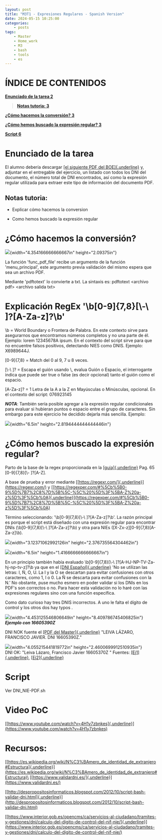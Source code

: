 ```yaml
---
layout: post
title: "M3T1 - Expresiones Regulares - Spanish Version"
date: 2024-05-15 10:25:00 
categories:
    - posts
tags:
    - Master
    - Home_work
    - M3
    - bash
    - tools
    - es
---
```

### 

# ÍNDICE DE CONTENIDOS

[**Enunciado de la tarea 2**](#enunciado-de-la-tarea)

> [**Notas tutoria: 3**](#notas-tutoria)

[**¿Cómo hacemos la conversión? 3**](#cómo-hacemos-la-conversión)

[**¿Cómo hemos buscado la expresión regular?
3**](#cómo-hemos-buscado-la-expresión-regular)

[**Script 6**](#script)

# 

# 

# 

# 

# 

# 

# 

# 

# 

# 

# 

# 

# 

# 

# 

# 

# 

# 

# 

# Enunciado de la tarea

El alumno debería descargar [[el siguiente PDF del
BOE]{.underline}](https://www.boe.es/boe/dias/2015/05/27/pdfs/BOE-A-2015-5834.pdf)
y, adjuntar en el entregable del ejercicio, un listado con todos los DNI
del documento, el número total de DNI encontrados, así como la expresión
regular utilizada para extraer este tipo de información del documento
PDF.

## Notas tutoria:

-   Explicar cómo hacemos la conversion

-   Como hemos buscado la expresión regular

# 

# ¿Cómo hacemos la conversión?

![](media/image6.png){width="4.354166666666667in" height="2.09375in"}

La función 'func_pdf_file' recibe un argumento de la función
'menu_principal', este argumento previa validación del mismo espera que
sea un archivo PDF.

Mediante 'pdftotext' lo convierte a txt. La sintaxis es: pdftotext
\<archivo pdf\> \<archivo salida txt\>

# Explicación RegEx '\\b\[0-9\]{7,8}\[\\-\\ \]?\[A-Za-z\]?\\b'

\\b = World Boundary o Frontera de Palabra. En este contexto sirve para
asegurarnos que encontramos números completos y no una parte de él.
Ejemplo: lorem 12345678A ipsum. En el contexto del script sirve para que
no encuentre falsos positivos, detectando NIES como DNIS. Ejemplo:
X6989644J.

\[0-9\]{7,8} = Match del 0 al 9, 7 u 8 veces.

\[\\-\\ \]? = Escapa el guión usando \\, evalua Guión o Espacio, el
interrogante indica que puede ser true o false (es decir opcional) tanto
el guión como el espacio.

\[A-Za-z\]? = 1 Letra de la A a la Z en Mayúsculas o Minúsculas,
opcional. En el contexto del script: 076923145

***NOTA***: También sería posible agregar a la expresión regular
condicionales para evaluar si hubieran puntos o espacio entre el grupo
de caracteres. Sin embargo para este ejercicio he decidido dejarla más
sencilla. Ejemplo:

![](media/image2.png){width="6.5in" height="2.8194444444444446in"}

# ¿Cómo hemos buscado la expresión regular?

Parto de la base de la regex proporcionada en la
[[guia]{.underline}](https://aula.campusciberseguridad.com/pluginfile.php?file=%2F41572%2Fmod_resource%2Fcontent%2F16%2FMANUAL%20INVESTIGACI%C3%93N%20FUENTES%20ABIERTAS.pdf)
Pag. 65 \[0-9\]{7,8}\[\\- \]?\[A-Z\].

A base de prueba y error mediante
[[https://regexr.com/]{.underline}](https://regexr.com/) y
[[https://regexper.com/#%5Cb%5B0-9%5D%7B7%2C8%7D%5B%5C-%5C%20%5D%3F%5BA-Z%20a-z%5D%3F%5Cb%0A]{.underline}](https://regexper.com/#%5Cb%5B0-9%5D%7B7%2C8%7D%5B%5C-%5C%20%5D%3F%5BA-Z%20a-z%5D%3F%5Cb%0A)

Término seleccionando: '\\b\[0-9\]{7,8}\[\\-\\ \]?\[A-Za-z\]?\\b'. La
razón principal es porque el script está diseñado con una expresión
regular para encontrar DNIs (\\b\[0-9\]{7,8}\[\\-\\ \]?\[A-Za-z\]?\\b) y
otra para NIEs (\[X-Zx-z\]\[0-9\]{7,8}\[A-Za-z\]\\b).

![](media/image3.png){width="3.12371062992126in"
height="2.376735564304462in"}

![](media/image7.png){width="6.5in" height="1.4166666666666667in"}

En un principio también había evaluado \\b\[0-9\]{7,8}\[\\-\\
\]?\[A-HJ-NP-TV-Za-hj-np-tv-z\]?\\b ya que en el [[DNI
Español]{.underline}](https://es.wikipedia.org/wiki/N%C3%BAmero_de_identidad_de_extranjero#Estructura)
'No se utilizan las letras: I, Ñ, O, U. La I y la O se descartan para
evitar confusiones con otros caracteres, como 1, l o 0. La Ñ se descarta
para evitar confusiones con la N.' No obstante, puse mucho esmero en
poder validar si los DNIs en los PDF's son correctos o no. Para hacer
esta validación no lo haré con las expresiones regulares sino con una
función específica.

Como dato curioso hay tres DNIS incorrectos. A uno le falta el dígito de
control y los otros dos hay typos .

![](media/image4.png){width="4.453125546806649in"
height="8.409786745406825in"}***\
Ejemplo con 16605390Z***

DNI NOK fuente el [[PDF del
Master]{.underline}](https://www.boe.es/boe/dias/2015/05/27/pdfs/BOE-A-2015-5834.pdf)
"LEIVA LÁZARO, FRANCISCO JAVIER. DNI 16605390Z."

![](media/image5.png){width="4.055215441819772in"
height="2.4600699912510935in"}\
DNI OK: "Leiva Lázaro, Francisco Javier 16605370Z " Fuentes:
[[Ej1]{.underline}](https://www.boe.es/boe/dias/2015/05/12/pdfs/BOE-A-2015-5254.pdf),
[[Ej2]{.underline}](https://www.boe.es/diario_boe/txt.php?id=BOE-A-2015-5254)

# 

# Script

Ver DNI_NIE-PDF.sh

#  Video PoC

[[https://www.youtube.com/watch?v=4H1y7zbnkes]{.underline}](https://www.youtube.com/watch?v=4H1y7zbnkes)

# Recursos:

[[https://es.wikipedia.org/wiki/N%C3%BAmero_de_identidad_de_extranjero#Estructura]{.underline}](https://es.wikipedia.org/wiki/N%C3%BAmero_de_identidad_de_extranjero#Estructura)\
[[https://www.validardni.es/]{.underline}](https://www.validardni.es/)

[[http://despropositosinformaticos.blogspot.com/2012/10/script-bash-validar-dni.html]{.underline}](http://despropositosinformaticos.blogspot.com/2012/10/script-bash-validar-dni.html)

[[https://www.interior.gob.es/opencms/ca/servicios-al-ciudadano/tramites-y-gestiones/dni/calculo-del-digito-de-control-del-nif-nie/]{.underline}](https://www.interior.gob.es/opencms/ca/servicios-al-ciudadano/tramites-y-gestiones/dni/calculo-del-digito-de-control-del-nif-nie/)
